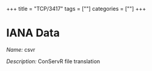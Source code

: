 +++
title = "TCP/3417"
tags = [""]
categories = [""]
+++

# IANA Data

_Name:_ csvr

_Description:_ ConServR file translation

